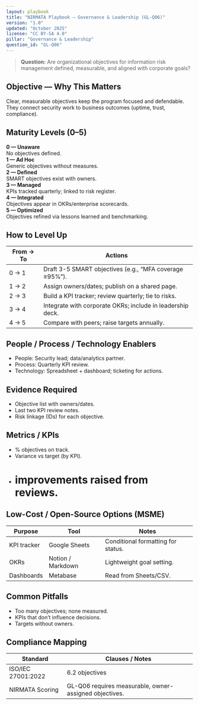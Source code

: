 ```yaml
---
layout: playbook
title: "NIRMATA Playbook — Governance & Leadership (GL-Q06)"
version: "1.0"
updated: "October 2025"
license: "CC BY-SA 4.0"
pillar: "Governance & Leadership"
question_id: "GL-Q06"
---
```


> **Question:** Are organizational objectives for information risk management defined, measurable, and aligned with corporate goals?

## Objective — Why This Matters
Clear, measurable objectives keep the program focused and defendable. They connect security work to business outcomes (uptime, trust, compliance).

## Maturity Levels (0–5)
<div class="levels-grid">
  <div class="level level-0"><strong>0 — Unaware</strong><br>No objectives defined.</div>
  <div class="level level-1"><strong>1 — Ad Hoc</strong><br>Generic objectives without measures.</div>
  <div class="level level-2"><strong>2 — Defined</strong><br>SMART objectives exist with owners.</div>
  <div class="level level-3"><strong>3 — Managed</strong><br>KPIs tracked quarterly; linked to risk register.</div>
  <div class="level level-4"><strong>4 — Integrated</strong><br>Objectives appear in OKRs/enterprise scorecards.</div>
  <div class="level level-5"><strong>5 — Optimized</strong><br>Objectives refined via lessons learned and benchmarking.</div>
</div>

## How to Level Up

| From → To | Actions |
|---|---|
|0 → 1 | Draft 3-5 SMART objectives (e.g., “MFA coverage ≥95%”). |
|1 → 2 | Assign owners/dates; publish on a shared page. |
|2 → 3 | Build a KPI tracker; review quarterly; tie to risks. |
|3 → 4 | Integrate with corporate OKRs; include in leadership deck. |
|4 → 5 | Compare with peers; raise targets annually. |

## People / Process / Technology Enablers
- People: Security lead; data/analytics partner.
- Process: Quarterly KPI review.
- Technology: Spreadsheet + dashboard; ticketing for actions.

## Evidence Required
- Objective list with owners/dates.
- Last two KPI review notes.
- Risk linkage (IDs) for each objective.

## Metrics / KPIs
- % objectives on track.
- Variance vs target (by KPI).
- # improvements raised from reviews.

## Low-Cost / Open-Source Options (MSME)

| Purpose | Tool | Notes |
|---|---|---|
|KPI tracker | Google Sheets | Conditional formatting for status. |
|OKRs | Notion / Markdown | Lightweight goal setting. |
|Dashboards | Metabase | Read from Sheets/CSV. |

## Common Pitfalls
- Too many objectives; none measured.
- KPIs that don’t influence decisions.
- Targets without owners.

## Compliance Mapping

| Standard | Clauses / Notes |
|---|---|
|ISO/IEC 27001:2022 | 6.2 objectives |
|NIRMATA Scoring | GL-Q06 requires measurable, owner-assigned objectives.

